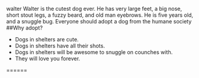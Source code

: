 walter
Walter is the cutest dog ever. 
He has very large feet, a big nose, short stout legs, a fuzzy beard, and old man eyebrows. 
He is five years old, and a snuggle bug. 
Everyone should adopt a dog from the humane society
##Why adopt?
* Dogs in shelters are cute.
* Dogs in shelters have all their shots. 
* Dogs in shelters will be awesome to snuggle on counches with. 
* They will love you forever. 

======
